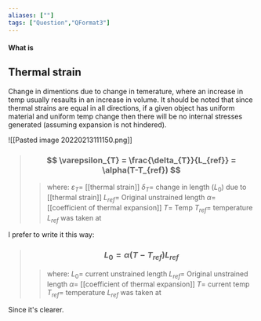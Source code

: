 ```yaml
---
aliases: [""]
tags: ["Question","QFormat3"]
---
```


#### What is
## Thermal strain
Change in dimentions due to change in temerature, where an increase in temp usually resaults in an increase in volume.
It should be noted that since thermal strains are equal in all directions, if a given object has uniform material and uniform temp change then there will be no internal stresses generated (assuming expansion is not hindered). 

![[Pasted image 20220213111150.png]]

> ### $$ \varepsilon_{T} = \frac{\delta_{T}}{L_{ref}} = \alpha(T-T_{ref}) $$ 
>> where:
>> $\varepsilon_{T}=$ [[thermal strain]] 
>> $\delta_{T}=$ change in length ($L_{0}$) due to [[thermal strain]]
>> $L_{ref}=$ Original unstrained length
>> $\alpha=$ [[coefficient of thermal expansion]]
>> $T=$ Temp
>> $T_{ref}=$ temperature $L_{ref}$ was taken at

I prefer to write it this way:

> ### $$ L_{0} = \alpha(T-T_{ref})L_{ref} $$ 
>> where:
>> $L_{0}=$ current unstrained length 
>> $L_{ref}=$ Original unstrained length
>> $\alpha=$ [[coefficient of thermal expansion]]
>> $T=$ current temp
>> $T_{ref}=$ temperature $L_{ref}$ was taken at

Since it's clearer.